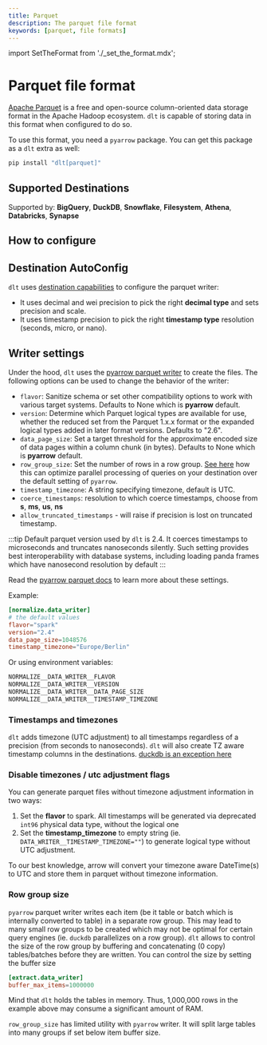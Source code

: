 ```yaml
---
title: Parquet
description: The parquet file format
keywords: [parquet, file formats]
---
```

import SetTheFormat from './_set_the_format.mdx';

# Parquet file format

[Apache Parquet](https://en.wikipedia.org/wiki/Apache_Parquet) is a free and open-source column-oriented data storage format in the Apache Hadoop ecosystem. `dlt` is capable of storing data in this format when configured to do so.

To use this format, you need a `pyarrow` package. You can get this package as a `dlt` extra as well:

```sh
pip install "dlt[parquet]"
```

## Supported Destinations

Supported by: **BigQuery**, **DuckDB**, **Snowflake**, **Filesystem**, **Athena**, **Databricks**, **Synapse**

## How to configure

<SetTheFormat file_type="parquet"/>

## Destination AutoConfig
`dlt` uses [destination capabilities](../../walkthroughs/create-new-destination.md#3-set-the-destination-capabilities) to configure the parquet writer:
* It uses decimal and wei precision to pick the right **decimal type** and sets precision and scale.
* It uses timestamp precision to pick the right **timestamp type** resolution (seconds, micro, or nano).

## Writer settings

Under the hood, `dlt` uses the [pyarrow parquet writer](https://arrow.apache.org/docs/python/generated/pyarrow.parquet.ParquetWriter.html) to create the files. The following options can be used to change the behavior of the writer:

- `flavor`: Sanitize schema or set other compatibility options to work with various target systems. Defaults to None which is **pyarrow** default.
- `version`: Determine which Parquet logical types are available for use, whether the reduced set from the Parquet 1.x.x format or the expanded logical types added in later format versions. Defaults to "2.6".
- `data_page_size`: Set a target threshold for the approximate encoded size of data pages within a column chunk (in bytes). Defaults to None which is **pyarrow** default.
- `row_group_size`: Set the number of rows in a row group. [See here](#row-group-size) how this can optimize parallel processing of queries on your destination over the default setting of `pyarrow`.
- `timestamp_timezone`: A string specifying timezone, default is UTC.
- `coerce_timestamps`: resolution to which coerce timestamps, choose from **s**, **ms**, **us**, **ns**
- `allow_truncated_timestamps` - will raise if precision is lost on truncated timestamp.

:::tip
Default parquet version used by `dlt` is 2.4. It coerces timestamps to microseconds and truncates nanoseconds silently. Such setting
provides best interoperability with database systems, including loading panda frames which have nanosecond resolution by default
:::

Read the [pyarrow parquet docs](https://arrow.apache.org/docs/python/generated/pyarrow.parquet.ParquetWriter.html) to learn more about these settings.

Example:

```toml
[normalize.data_writer]
# the default values
flavor="spark"
version="2.4"
data_page_size=1048576
timestamp_timezone="Europe/Berlin"
```

Or using environment variables:

```sh
NORMALIZE__DATA_WRITER__FLAVOR
NORMALIZE__DATA_WRITER__VERSION
NORMALIZE__DATA_WRITER__DATA_PAGE_SIZE
NORMALIZE__DATA_WRITER__TIMESTAMP_TIMEZONE
```

### Timestamps and timezones
`dlt` adds timezone (UTC adjustment) to all timestamps regardless of a precision (from seconds to nanoseconds). `dlt` will also create TZ aware timestamp columns in
the destinations. [duckdb is an exception here](../destinations/duckdb.md#supported-file-formats)

### Disable timezones / utc adjustment flags
You can generate parquet files without timezone adjustment information in two ways:
1. Set the **flavor** to spark. All timestamps will be generated via deprecated `int96` physical data type, without the logical one
2. Set the **timestamp_timezone** to empty string (ie. `DATA_WRITER__TIMESTAMP_TIMEZONE=""`) to generate logical type without UTC adjustment.

To our best knowledge, arrow will convert your timezone aware DateTime(s) to UTC and store them in parquet without timezone information.


### Row group size
`pyarrow` parquet writer writes each item (be it table or batch which is internally converted to table) in a separate row group. This may lead to many small row groups
to be created which may not be optimal for certain query engines (ie. `duckdb` parallelizes on a row group). `dlt` allows to control the size of the row group by
buffering and concatenating (0 copy) tables/batches before they are written. You can control the size by setting the buffer size
```toml
[extract.data_writer]
buffer_max_items=1000000
```
Mind that `dlt` holds the tables in memory. Thus, 1,000,000 rows in the example above may consume a significant amount of RAM.

`row_group_size` has limited utility with `pyarrow` writer. It will split large tables into many groups if set below item buffer size.
